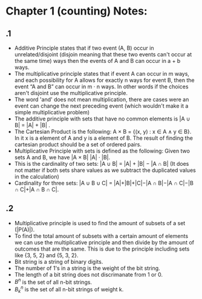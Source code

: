 # Chapter 1 (counting) Notes:

## .1

- Additive Principle states that if two event (A, B) occur in unrelated/disjoint (disjoin meaning that these two events can't occur at the same time) ways then the events of A and B can occur in a + b ways.
- The multiplicative principle states that if event A can occur in m
ways, and each possibility for A allows for exactly n ways for event
B, then the event “A and B” can occur in m · n ways. In other words if the choices aren't disjoint use the multiplicative principle.
- The word 'and' does not mean multiplication, there are cases were an event can change the next preceding event (which wouldn't make it a simple multiplicative problem)
- The additive principle with sets that have no common elements is |A ∪ B| = |A| + |B| .
- The Cartesian Product is the following: A × B = {(x, y) : x ∈ A ∧ y ∈ B}. In it x is a element of A and y is a element of B. The result of finding the cartesian product should be a set of ordered pairs.
- Multiplicative Principle with sets is defined as the following: Given two sets A and B, we have |A × B|  |A| · |B|.
- This is the cardinality of two sets: |A ∪ B| = |A| + |B| − |A ∩ B| (It does not matter if both sets share values as we subtract the duplicated values in the calculation)
- Cardinality for three sets: |A ∪ B ∪ C| = |A|+|B|+|C|−|A ∩ B|−|A ∩ C|−|B ∩ C|+|A ∩ B ∩ C|.

## .2

- Multiplicative principle is used to find the amount of subsets of a set (|P(A)|).
- To find the total amount of subsets with a certain amount of elements we can use the multiplicative principle and then divide by the amount of outcomes that are the same. This is due to the principle including sets like {3, 5, 2} and {5, 3, 2}.
- Bit string is a string of binary digits.
- The number of 1's in a string is the weight of the bit string.
- The length of a bit string does not discrimanate from 1 or 0.
- $B^n$ is the set of all n-bit strings.
- $B^n_k$ is the set of all n-bit strings of weight k.